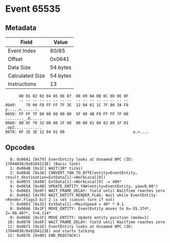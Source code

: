 # Event 65535

## Metadata

| Field           | Value    |
|-----------------|----------|
| Event Index     | 80/85    |
| Offset          | 0x0641   |
| Data Size       | 54 bytes |
| Calculated Size | 54 bytes |
| Instructions    | 13       |

```
      00 01 02 03 04 05 06 07  08 09 0A 0B 0C 0D 0E 0F
      -- -- -- -- -- -- -- --  -- -- -- -- -- -- -- --
0640:    79 00 F8 FF FF 7F 3E  12 04 01 1C 7F 80 3A F8   y.....>......:.
0650: FF FF 7F 00 00 08 00 00  5F 80 4B F8 FF FF 7F 00  ........_.K.....
0660: 00 6F 70 32 0D 80 1F 00  80 80 81 80 82 80 1F 01  .op2............
0670: 6F 1E 3E 12 04 01 00                              o.>....         
```

## Opcodes

```
  0: 0x0641 [0x79] EventEntity looks at Unnamed NPC (ID: 17044030/0x0104123E) (Basic look)
  1: 0x064B [0x1C] WAIT(30* ticks)
  2: 0x064E [0x3A] CONVERT_YAW_TO_BYTE(entity=EventEntity, result_destination=ExtData[1]->WorkLocal[0])
  3: 0x0655 [0x08] ExtData[1]->WorkLocal[0] -= 400*
  4: 0x065A [0x4B] UPDATE_ENTITY_YAW(entity=EventEntity, yaw=0.00°)
  5: 0x0661 [0x6F] WAIT_FRAME_DELAY: Yield until WaitTime reaches zero
  6: 0x0662 [0x70] WAIT_ENTITY_RENDER_FLAG: Wait while EventEntity->Render.Flags3 bit 2 is set (cancel turn if not)
  7: 0x0663 [0x32] ExtData[1]->MainSpeed = 40* * 0.1
  8: 0x0666 [0x1F] MOVE_ENTITY: EventEntity moves to X=-55.374*, Z=-98.407*, Y=6.114*
  9: 0x066E [0x1F] MOVE_ENTITY: Update entity position (mode=1)
 10: 0x0670 [0x6F] WAIT_FRAME_DELAY: Yield until WaitTime reaches zero
 11: 0x0671 [0x1E] EventEntity looks at Unnamed NPC (ID: 17044030/0x0104123E) and starts talking
 12: 0x0676 [0x00] END_REQSTACK()
```
